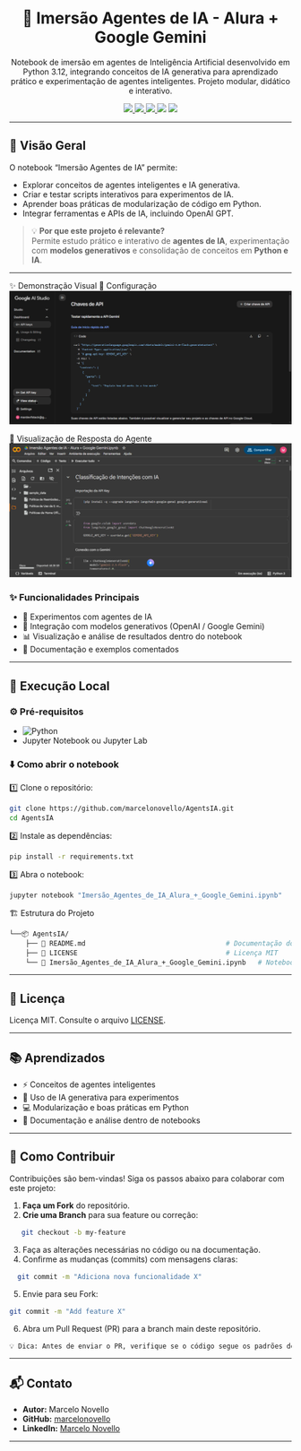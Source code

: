 
<div align="center"> <h1 align="center">🤖 Imersão Agentes de IA - Alura + Google Gemini</h1>
Notebook de imersão em agentes de Inteligência Artificial desenvolvido em Python 3.12, integrando conceitos de IA generativa para aprendizado prático e experimentação de agentes inteligentes. Projeto modular, didático e interativo.

<p align="center"> <a href="https://www.python.org/"> <img src="https://img.shields.io/badge/Python-3776AB?style=flat&logo=python&logoColor=white" /> </a> <a href="https://platform.openai.com/"> <img src="https://img.shields.io/badge/OpenAI-412991?style=flat&logo=openai&logoColor=white" /> </a> <a href="./LICENSE"> <img src="https://img.shields.io/badge/license-MIT-yellow?style=flat" /> </a> <img src="https://img.shields.io/github/stars/marcelonovello/AgentsIA?style=flat&logo=github" /> <img src="https://img.shields.io/github/forks/marcelonovello/AgentsIA?style=flat&logo=github" /> </p> </div>

---

<a id="visao-geral"></a>
## 🔎 Visão Geral

O notebook “Imersão Agentes de IA” permite:
- Explorar conceitos de agentes inteligentes e IA generativa.
- Criar e testar scripts interativos para experimentos de IA.
- Aprender boas práticas de modularização de código em Python.
- Integrar ferramentas e APIs de IA, incluindo OpenAI GPT.

> 💡 **Por que este projeto é relevante?**  
> Permite estudo prático e interativo de **agentes de IA**, experimentação com **modelos generativos** e consolidação de conceitos em **Python e IA**.

---

✨ Demonstração Visual
🔹 Configuração
![Notebook](assets/configuracao.gif)

🔹 Visualização de Resposta do Agente
![Execução](assets/demonstracao_func.gif)

### ✨ Funcionalidades Principais
- 🧠 Experimentos com agentes de IA
- 🤖 Integração com modelos generativos (OpenAI / Google Gemini)
- 📊 Visualização e análise de resultados dentro do notebook
- 📝 Documentação e exemplos comentados

---

<a id="execucao-local"></a>
## 🚀 Execução Local

### ⚙️ Pré-requisitos
- ![Python](https://img.shields.io/badge/Python-3776AB?style=flat&logo=python&logoColor=white)
- Jupyter Notebook ou Jupyter Lab

### ⬇️ Como abrir o notebook
1️⃣ Clone o repositório:
```bash
git clone https://github.com/marcelonovello/AgentsIA.git
cd AgentsIA
```
2️⃣ Instale as dependências:
```bash
pip install -r requirements.txt
```
3️⃣ Abra o notebook:
```bash
jupyter notebook "Imersão_Agentes_de_IA_Alura_+_Google_Gemini.ipynb"
```


<a id="estrutura-do-projeto"></a>

🏗 Estrutura do Projeto
```sh
└──📦 AgentsIA/
    ├── 📄 README.md                                   # Documentação do projeto
    ├── 📄 LICENSE                                     # Licença MIT
    └── 📄 Imersão_Agentes_de_IA_Alura_+_Google_Gemini.ipynb   # Notebook principal

```

---

<a id="licenca"></a>
## 📄 Licença

Licença MIT. Consulte o arquivo [LICENSE](LICENSE).

---

<a id="aprendizados"></a>
## 📚 Aprendizados
- ⚡ Conceitos de agentes inteligentes
- 🤖 Uso de IA generativa para experimentos
- 💻 Modularização e boas práticas em Python
- 📝 Documentação e análise dentro de notebooks

---

<a id="como-contribuir"></a>
## 🤝 Como Contribuir

Contribuições são bem-vindas! Siga os passos abaixo para colaborar com este projeto:

1. **Faça um Fork** do repositório.  
2. **Crie uma Branch** para sua feature ou correção:  
```bash
   git checkout -b my-feature
```
3. Faça as alterações necessárias no código ou na documentação.
4. Confirme as mudanças (commits) com mensagens claras:
```bash
  git commit -m "Adiciona nova funcionalidade X"
```
5. Envie para seu Fork:
  ```bash
  git commit -m "Add feature X"
  ```
6. Abra um Pull Request (PR) para a branch main deste repositório.
 ```bash
 💡 Dica: Antes de enviar o PR, verifique se o código segue os padrões definidos e se todos os testes passam.
 ```

 ---

<a id="contato"></a>
## 📬 Contato

- **Autor:** Marcelo Novello  
- **GitHub:** [marcelonovello](https://github.com/marcelonovello)  
- **LinkedIn:** [Marcelo Novello](https://www.linkedin.com/in/marcelo-novello/)

---
